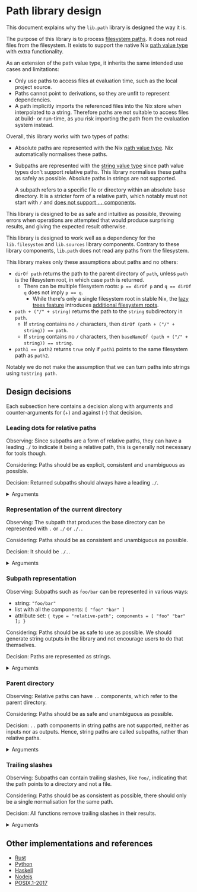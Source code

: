 # Path library design

This document explains why the `lib.path` library is designed the way it is.

The purpose of this library is to process [filesystem paths]. It does not read files from the filesystem.
It exists to support the native Nix [path value type] with extra functionality.

[filesystem paths]: https://en.m.wikipedia.org/wiki/Path_(computing)
[path value type]: https://nixos.org/manual/nix/stable/language/values.html#type-path

As an extension of the path value type, it inherits the same intended use cases and limitations:
- Only use paths to access files at evaluation time, such as the local project source.
- Paths cannot point to derivations, so they are unfit to represent dependencies.
- A path implicitly imports the referenced files into the Nix store when interpolated to a string. Therefore paths are not suitable to access files at build- or run-time, as you risk importing the path from the evaluation system instead.

Overall, this library works with two types of paths:
- Absolute paths are represented with the Nix [path value type]. Nix automatically normalises these paths.
- Subpaths are represented with the [string value type] since path value types don't support relative paths. This library normalises these paths as safely as possible. Absolute paths in strings are not supported.

  A subpath refers to a specific file or directory within an absolute base directory.
  It is a stricter form of a relative path, which notably must not start with `/` and [does not support `..` components][parents].

[string value type]: https://nixos.org/manual/nix/stable/language/values.html#type-string

This library is designed to be as safe and intuitive as possible, throwing errors when operations are attempted that would produce surprising results, and giving the expected result otherwise.

This library is designed to work well as a dependency for the `lib.filesystem` and `lib.sources` library components. Contrary to these library components, `lib.path` does not read any paths from the filesystem.

This library makes only these assumptions about paths and no others:
- `dirOf path` returns the path to the parent directory of `path`, unless `path` is the filesystem root, in which case `path` is returned.
  - There can be multiple filesystem roots: `p == dirOf p` and `q == dirOf q` does not imply `p == q`.
    - While there's only a single filesystem root in stable Nix, the [lazy trees feature](https://github.com/NixOS/nix/pull/6530) introduces [additional filesystem roots](https://github.com/NixOS/nix/pull/6530#discussion_r1041442173).
- `path + ("/" + string)` returns the path to the `string` subdirectory in `path`.
  - If `string` contains no `/` characters, then `dirOf (path + ("/" + string)) == path`.
  - If `string` contains no `/` characters, then `baseNameOf (path + ("/" + string)) == string`.
- `path1 == path2` returns `true` only if `path1` points to the same filesystem path as `path2`.

Notably we do not make the assumption that we can turn paths into strings using `toString path`.

## Design decisions

Each subsection here contains a decision along with arguments and counter-arguments for (+) and against (-) that decision.

### Leading dots for relative paths
[leading-dots]: #leading-dots-for-relative-paths

Observing: Since subpaths are a form of relative paths, they can have a leading `./` to indicate it being a relative path, this is generally not necessary for tools though.

Considering: Paths should be as explicit, consistent and unambiguous as possible.

Decision: Returned subpaths should always have a leading `./`.

<details>
<summary>Arguments</summary>

- :heavy_plus_sign: In shells, just running `foo` as a command wouldn't execute the file `foo`, whereas `./foo` would execute the file. In contrast, `foo/bar` does execute that file without the need for `./`. This can lead to confusion about when a `./` needs to be prefixed. If a `./` is always included, this becomes a non-issue. This effectively then means that paths don't overlap with command names.
- :heavy_plus_sign: Prepending with `./` makes the subpaths always valid as relative Nix path expressions.
- :heavy_plus_sign: Using paths in command line arguments could give problems if not escaped properly, e.g. if a path was `--version`. This is not a problem with `./--version`. This effectively then means that paths don't overlap with GNU-style command line options.
- :heavy_minus_sign: `./` is not required to resolve relative paths, resolution always has an implicit `./` as prefix.
- :heavy_minus_sign: It's less noisy without the `./`, e.g. in error messages.
  - :heavy_plus_sign: But similarly, it could be confusing whether something was even a path.
    e.g. `foo` could be anything, but `./foo` is more clearly a path.
- :heavy_plus_sign: Makes it more uniform with absolute paths (those always start with `/`).
  - :heavy_minus_sign: That is not relevant for practical purposes.
- :heavy_plus_sign: `find` also outputs results with `./`.
  - :heavy_minus_sign: But only if you give it an argument of `.`. If you give it the argument `some-directory`, it won't prefix that.
- :heavy_minus_sign: `realpath --relative-to` doesn't prefix relative paths with `./`.
  - :heavy_plus_sign: There is no need to return the same result as `realpath`.

</details>

### Representation of the current directory
[curdir]: #representation-of-the-current-directory

Observing: The subpath that produces the base directory can be represented with `.` or `./` or `./.`.

Considering: Paths should be as consistent and unambiguous as possible.

Decision: It should be `./.`.

<details>
<summary>Arguments</summary>

- :heavy_plus_sign: `./` would be inconsistent with [the decision to not persist trailing slashes][trailing-slashes].
- :heavy_minus_sign: `.` is how `realpath` normalises paths.
- :heavy_plus_sign: `.` can be interpreted as a shell command (it's a builtin for sourcing files in `bash` and `zsh`).
- :heavy_plus_sign: `.` would be the only path without a `/`. It could not be used as a Nix path expression, since those require at least one `/` to be parsed as such.
- :heavy_minus_sign: `./.` is rather long.
  - :heavy_minus_sign: We don't require users to type this though, as it's only output by the library.
    As inputs all three variants are supported for subpaths (and we can't do anything about absolute paths)
- :heavy_minus_sign: `builtins.dirOf "foo" == "."`, so `.` would be consistent with that.
- :heavy_plus_sign: `./.` is consistent with the [decision to have leading `./`][leading-dots].
- :heavy_plus_sign: `./.` is a valid Nix path expression, although this property does not hold for every relative path or subpath.

</details>

### Subpath representation
[relrepr]: #subpath-representation

Observing: Subpaths such as `foo/bar` can be represented in various ways:
- string: `"foo/bar"`
- list with all the components: `[ "foo" "bar" ]`
- attribute set: `{ type = "relative-path"; components = [ "foo" "bar" ]; }`

Considering: Paths should be as safe to use as possible. We should generate string outputs in the library and not encourage users to do that themselves.

Decision: Paths are represented as strings.

<details>
<summary>Arguments</summary>

- :heavy_plus_sign: It's simpler for the users of the library. One doesn't have to convert a path a string before it can be used.
  - :heavy_plus_sign: Naively converting the list representation to a string with `concatStringsSep "/"` would break for `[]`, requiring library users to be more careful.
- :heavy_plus_sign: It doesn't encourage people to do their own path processing and instead use the library.
  With a list representation it would seem easy to just use `lib.lists.init` to get the parent directory, but then it breaks for `.`, which would be represented as `[ ]`.
- :heavy_plus_sign: `+` is convenient and doesn't work on lists and attribute sets.
  - :heavy_minus_sign: Shouldn't use `+` anyways, we export safer functions for path manipulation.

</details>

### Parent directory
[parents]: #parent-directory

Observing: Relative paths can have `..` components, which refer to the parent directory.

Considering: Paths should be as safe and unambiguous as possible.

Decision: `..` path components in string paths are not supported, neither as inputs nor as outputs. Hence, string paths are called subpaths, rather than relative paths.

<details>
<summary>Arguments</summary>

- :heavy_plus_sign: If we wanted relative paths to behave according to the "physical" interpretation (as a directory tree with relations between nodes), it would require resolving symlinks, since e.g. `foo/..` would not be the same as `.` if `foo` is a symlink.
  - :heavy_minus_sign: The "logical" interpretation is also valid (treating paths as a sequence of names), and is used by some software. It is simpler, and not using symlinks at all is safer.
  - :heavy_plus_sign: Mixing both models can lead to surprises.
  - :heavy_plus_sign: We can't resolve symlinks without filesystem access.
  - :heavy_plus_sign: Nix also doesn't support reading symlinks at evaluation time.
  - :heavy_minus_sign: We could just not handle such cases, e.g. `equals "foo" "foo/bar/.. == false`. The paths are different, we don't need to check whether the paths point to the same thing.
    - :heavy_plus_sign: Assume we said `relativeTo /foo /bar == "../bar"`. If this is used like `/bar/../foo` in the end, and `bar` turns out to be a symlink to somewhere else, this won't be accurate.
      - :heavy_minus_sign: We could decide to not support such ambiguous operations, or mark them as such, e.g. the normal `relativeTo` will error on such a case, but there could be `extendedRelativeTo` supporting that.
- :heavy_minus_sign: `..` are a part of paths, a path library should therefore support it.
  - :heavy_plus_sign: If we can convincingly argue that all such use cases are better done e.g. with runtime tools, the library not supporting it can nudge people towards using those.
- :heavy_minus_sign: We could allow "..", but only in the prefix.
  - :heavy_plus_sign: Then we'd have to throw an error for doing `append /some/path "../foo"`, making it non-composable.
  - :heavy_plus_sign: The same is for returning paths with `..`: `relativeTo /foo /bar => "../bar"` would produce a non-composable path.
- :heavy_plus_sign: We argue that `..` is not needed at the Nix evaluation level, since we'd always start evaluation from the project root and don't go up from there.
  - :heavy_plus_sign: `..` is supported in Nix paths, turning them into absolute paths.
    - :heavy_minus_sign: This is ambiguous in the presence of symlinks.
- :heavy_plus_sign: If you need `..` for building or runtime, you can use build-/run-time tooling to create those (e.g. `realpath` with `--relative-to`), or use absolute paths instead.
  This also gives you the ability to correctly handle symlinks.

</details>

### Trailing slashes
[trailing-slashes]: #trailing-slashes

Observing: Subpaths can contain trailing slashes, like `foo/`, indicating that the path points to a directory and not a file.

Considering: Paths should be as consistent as possible, there should only be a single normalisation for the same path.

Decision: All functions remove trailing slashes in their results.

<details>
<summary>Arguments</summary>

- :heavy_plus_sign: It allows normalisations to be unique, in that there's only a single normalisation for the same path. If trailing slashes were preserved, both `foo/bar` and `foo/bar/` would be valid but different normalisations for the same path.
- Comparison to other frameworks to figure out the least surprising behavior:
  - :heavy_plus_sign: Nix itself doesn't support trailing slashes when parsing and doesn't preserve them when appending paths.
  - :heavy_minus_sign: [Rust's std::path](https://doc.rust-lang.org/std/path/index.html) does preserve them during [construction](https://doc.rust-lang.org/std/path/struct.Path.html#method.new).
    - :heavy_plus_sign: Doesn't preserve them when returning individual [components](https://doc.rust-lang.org/std/path/struct.Path.html#method.components).
    - :heavy_plus_sign: Doesn't preserve them when [canonicalizing](https://doc.rust-lang.org/std/path/struct.Path.html#method.canonicalize).
  - :heavy_plus_sign: [Python 3's pathlib](https://docs.python.org/3/library/pathlib.html#module-pathlib) doesn't preserve them during [construction](https://docs.python.org/3/library/pathlib.html#pathlib.PurePath).
    - Notably it represents the individual components as a list internally.
  - :heavy_minus_sign: [Haskell's filepath](https://hackage.haskell.org/package/filepath-1.4.100.0) has [explicit support](https://hackage.haskell.org/package/filepath-1.4.100.0/docs/System-FilePath.html#g:6) for handling trailing slashes.
    - :heavy_minus_sign: Does preserve them for [normalisation](https://hackage.haskell.org/package/filepath-1.4.100.0/docs/System-FilePath.html#v:normalise).
  - :heavy_minus_sign: [NodeJS's Path library](https://nodejs.org/api/path.html) preserves trailing slashes for [normalisation](https://nodejs.org/api/path.html#pathnormalizepath).
    - :heavy_plus_sign: For [parsing a path](https://nodejs.org/api/path.html#pathparsepath) into its significant elements, trailing slashes are not preserved.
- :heavy_plus_sign: Nix's builtin function `dirOf` gives an unexpected result for paths with trailing slashes: `dirOf "foo/bar/" == "foo/bar"`.
  Inconsistently, `baseNameOf` works correctly though: `baseNameOf "foo/bar/" == "bar"`.
  - :heavy_minus_sign: We are writing a path library to improve handling of paths though, so we shouldn't use these functions and discourage their use.
- :heavy_minus_sign: Unexpected result when normalising intermediate paths, like `relative.normalise ("foo" + "/") + "bar" == "foobar"`.
  - :heavy_plus_sign: This is not a practical use case though.
  - :heavy_plus_sign: Don't use `+` to append paths, this library has a `join` function for that.
    - :heavy_minus_sign: Users might use `+` out of habit though.
- :heavy_plus_sign: The `realpath` command also removes trailing slashes.
- :heavy_plus_sign: Even with a trailing slash, the path is the same, it's only an indication that it's a directory.

</details>

## Other implementations and references

- [Rust](https://doc.rust-lang.org/std/path/struct.Path.html)
- [Python](https://docs.python.org/3/library/pathlib.html)
- [Haskell](https://hackage.haskell.org/package/filepath-1.4.100.0/docs/System-FilePath.html)
- [Nodejs](https://nodejs.org/api/path.html)
- [POSIX.1-2017](https://pubs.opengroup.org/onlinepubs/9699919799/nframe.html)
